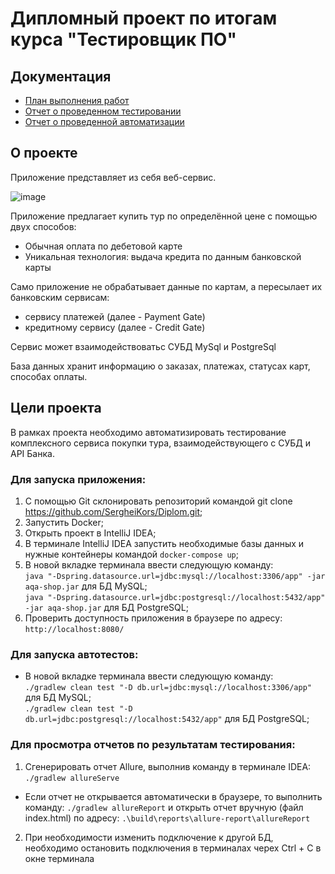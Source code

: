 # Дипломный проект по итогам курса "Тестировщик ПО"

## Документация

* [План выполнения работ](https://github.com/SergheiKors/Diplom/blob/9c4ad2bb4249b9c805b13c731d10bf4144dc96eb/docs/Plan.md)
* [Отчет о проведенном тестировании](https://github.com/SergheiKors/Diplom/blob/9c4ad2bb4249b9c805b13c731d10bf4144dc96eb/docs/Report.md)
* [Отчет о проведенной автоматизации](https://github.com/SergheiKors/Diplom/blob/9c4ad2bb4249b9c805b13c731d10bf4144dc96eb/docs/Summary.md)



## О проекте
Приложение представляет из себя веб-сервис.

![image](https://user-images.githubusercontent.com/97331580/192088410-3df39e3e-a875-4114-80bb-9048515ee215.png)

Приложение предлагает купить тур по определённой цене с помощью двух способов:

* Обычная оплата по дебетовой карте
* Уникальная технология: выдача кредита по данным банковской карты

Само приложение не обрабатывает данные по картам, а пересылает их банковским сервисам:

* сервису платежей (далее - Payment Gate)
* кредитному сервису (далее - Credit Gate)

Сервис может взаимодействоватьс СУБД  MySql и PostgreSql

База данных хранит информацию о заказах, платежах, статусах карт, способах оплаты.

## Цели проекта

В рамках проекта необходимо автоматизировать тестирование комплексного сервиса покупки тура, взаимодействующего с СУБД и API Банка.

### Для запуска приложения:

1. С помощью Git cклонировать репозиторий командой git clone https://github.com/SergheiKors/Diplom.git;
2. Запустить Docker;
3. Открыть проект в IntelliJ IDEA;
4. В терминале IntelliJ IDEA запустить необходимые базы данных и нужные контейнеры командой `docker-compose up`;
6. В новой вкладке терминала ввести следующую команду:  
   `java "-Dspring.datasource.url=jdbc:mysql://localhost:3306/app" -jar aqa-shop.jar` для БД MySQL;  
   `java "-Dspring.datasource.url=jdbc:postgresql://localhost:5432/app" -jar aqa-shop.jar` для БД PostgreSQL;
7. Проверить доступность приложения в браузере по адресу:  
   `http://localhost:8080/`

### Для запуска автотестов:

- В новой вкладке терминала ввести следующую команду:  
  `./gradlew clean test "-D db.url=jdbc:mysql://localhost:3306/app"` для БД MySQL;  
  `./gradlew clean test "-D db.url=jdbc:postgresql://localhost:5432/app"` для БД PostgreSQL;

### Для просмотра отчетов по результатам тестирования:
1. Сгенерировать отчет Allure, выполнив команду в терминале IDEA: ```./gradlew allureServe```
* Если отчет не открывается автоматически в браузере, то выполнить команду: ```./gradlew allureReport``` и открыть отчет вручную (файл index.html) по адресу: ```.\build\reports\allure-report\allureReport```
2. При необходимости изменить подключение к другой БД, необходимо остановить подключения в терминалах черех Ctrl + C в окне терминала
